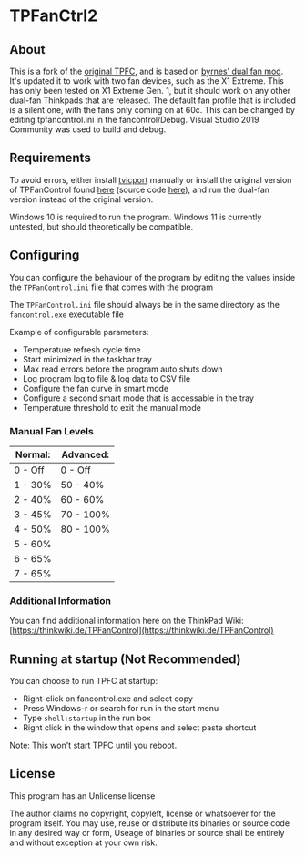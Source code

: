 # TPFanCtrl2

## About

This is a fork of the [original TPFC](https://github.com/ThinkPad-Forum/TPFanControl/tree/master/fancontrol), and is based on [byrnes' dual fan mod](https://github.com/byrnes/TPFanControl). It's updated it to work with two fan devices, such as the X1 Extreme. This has only been tested on X1 Extreme Gen. 1, but it should work on any other dual-fan Thinkpads that are released. The default fan profile that is included is a silent one, with the fans only coming on at 60c. This can be changed by editing tpfancontrol.ini in the fancontrol/Debug. Visual Studio 2019 Community was used to build and debug.

## Requirements

To avoid errors, either install [tvicport](https://www.entechtaiwan.com/dev/port/index.shtm) manually or install the original version of TPFanControl found [here](https://sourceforge.net/projects/tp4xfancontrol/) (source code [here](https://github.com/ThinkPad-Forum/TPFanControl)), and run the dual-fan version instead of the original version.

Windows 10 is required to run the program. Windows 11 is currently untested, but should theoretically be compatible.

## Configuring

You can configure the behaviour of the program by editing the values inside the `TPFanControl.ini` file that comes with the program

The `TPFanControl.ini` file should always be in the same directory as the `fancontrol.exe` executable file

Example of configurable parameters:

- Temperature refresh cycle time
- Start minimized in the taskbar tray
- Max read errors before the program auto shuts down
- Log program log to file & log data to CSV file
- Configure the fan curve in smart mode
- Configure a second smart mode that is accessable in the tray
- Temperature threshold to exit the manual mode

### Manual Fan Levels

| Normal: | Advanced:|
| --- | ----------- |
| 0 - Off | 0 - Off |
| 1 - 30% | 50 - 40% |
| 2 - 40% | 60 - 60% |
| 3 - 45% | 70 - 100% |
| 4 - 50% | 80 - 100% |
| 5 - 60% |
| 6 - 65% |
| 7 - 65% |

### Additional Information

You can find additional information here on the ThinkPad Wiki: [https://thinkwiki.de/TPFanControl](https://thinkwiki.de/TPFanControl)


## Running at startup (Not Recommended)

You can choose to run TPFC at startup:

- Right-click on fancontrol.exe and select copy
- Press Windows-r or search for run in the start menu
- Type `shell:startup` in the run box
- Right click in the window that opens and select paste shortcut

Note: This won't start TPFC until you reboot.


## License
This program has an Unlicense license

The author claims no copyright, copyleft, license or whatsoever for the program itself. You may use, reuse or distribute its binaries or source code in any desired way or form, Useage of binaries or source shall be entirely and without exception at your own risk.
